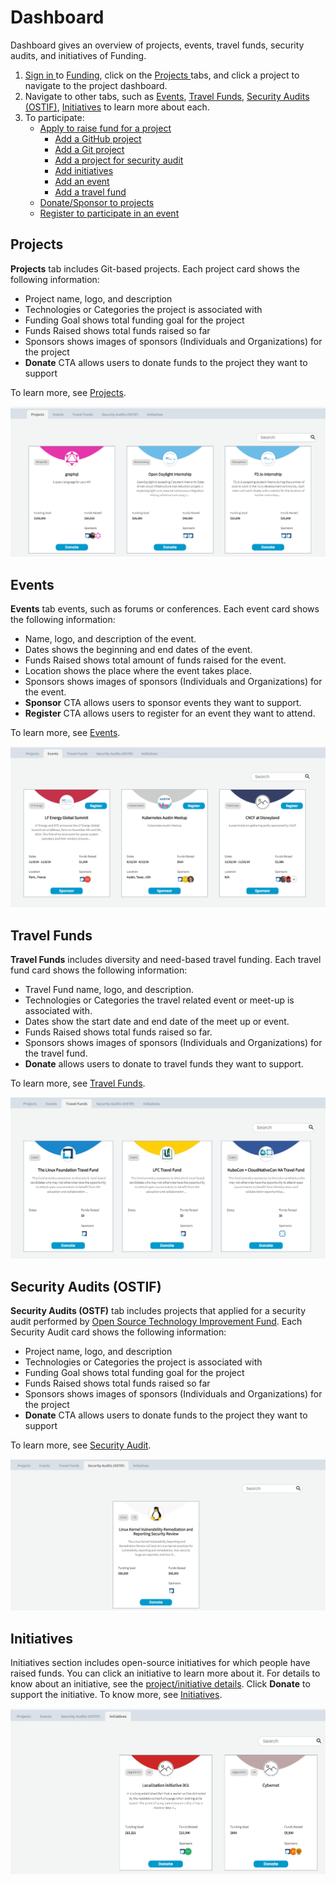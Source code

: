 # Dashboard

Dashboard gives an overview of projects, events, travel funds, security audits, and initiatives of Funding.

1. [Sign in ](../../../sso/sign-in/)to [Funding](https://funding.communitybridge.org/), click on the [Projects ](./#Dashboard-ProjectsandMentorships)tabs, and click a project to navigate to the project dashboard. 
2. Navigate to other tabs, such as [Events](./#Dashboard-Events), [Travel Funds](./#Dashboard-TravelScholarships), [Security Audits \(OSTIF\)](./#security-audits-ostif), [Initiatives](./#initiatives) to learn more about each. 
3. To participate:
   * [Apply to raise fund for a project](../apply-for-funding/)
     * [Add a GitHub project](../apply-for-funding/add-a-github-project.md)
     * [Add a Git project](../apply-for-funding/add-a-git-project.md)
     * [Add a project for security audit](../apply-for-funding/add-a-project-for-security-audit.md)
     * [Add initiatives](../apply-for-funding/add-initiatives.md)
     * [Add an event](../apply-for-funding/add-an-event.md)
     * [Add a travel fund](../apply-for-funding/add-a-travel-fund.md)
   * [Donate/Sponsor to projects](../donate-sponsor/)
   * [Register to participate in an event](../register-for-an-event.md)

## Projects <a id="Dashboard-ProjectsandMentorships"></a>

**Projects** tab includes Git-based projects. Each project card shows the following information:

* Project name, logo, and description
* Technologies or Categories the project is associated with
* Funding Goal shows total funding goal for the project
* Funds Raised shows total funds raised so far
* Sponsors shows images of sponsors \(Individuals and Organizations\) for the project
* **Donate** CTA allows users to donate funds to the project they want to support

To learn more, see [Projects](projects.md).

![Funding Projects](../../../.gitbook/assets/funding-project-cards.png)

## Events <a id="Dashboard-Events"></a>

**Events** tab events, such as forums or conferences.  Each event card shows the following information:

* Name, logo, and description of the event.
* Dates shows the beginning and end dates of the event.
* Funds Raised shows total amount of funds raised for the event.
* Location shows the place where the event takes place.
* Sponsors shows images of sponsors \(Individuals and Organizations\) for the event.
* **Sponsor** CTA allows users to sponsor events they want to support.
* **Register** CTA allows users to register for an event they want to attend.

To learn more, see [Events](events.md).

![Funding Events](../../../.gitbook/assets/crowdfunding-events.png)

## Travel Funds <a id="Dashboard-TravelScholarships"></a>

**Travel Funds** includes diversity and need-based travel funding. Each travel fund card shows the following information:

* Travel Fund name, logo, and description.
* Technologies or Categories the travel related event or meet-up is associated with.
* Dates show the start date and end date of the meet up or event.
* Funds Raised shows total funds raised so far.
* Sponsors shows images of sponsors \(Individuals and Organizations\) for the travel fund.
* **Donate** allows users to donate to travel funds they want to support.

To learn more, see [Travel Funds](travel-funds.md).

![Funding Travel Funds](../../../.gitbook/assets/funding-travel-funds.png)

## Security Audits \(OSTIF\)

**Security Audits \(OSTF\)** tab includes projects that applied for a security audit performed by [Open Source Technology Improvement Fund](https://ostif.org/the-ostif-mission/). Each Security Audit card shows the following information:

* Project name, logo, and description
* Technologies or Categories the project is associated with
* Funding Goal shows total funding goal for the project
* Funds Raised shows total funds raised so far
* Sponsors shows images of sponsors \(Individuals and Organizations\) for the project
* **Donate** CTA allows users to donate funds to the project they want to support

To learn more, see [Security Audit](security-audit.md).

![Project Applied to Security Audit](../../../.gitbook/assets/security-audit-projects.png)

## Initiatives

Initiatives section includes open-source initiatives for which people have raised funds. You can click an initiative to learn more about it. For details to know about an initiative, see the [project/initiative details](projects.md). Click  **Donate** to support the initiative. To know more, see [Initiatives](initiatives.md).

![Initiatives](../../../.gitbook/assets/initiatives.png)

